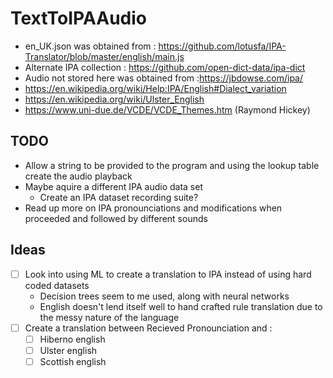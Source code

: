 # TextToIPAAudio
- en_UK.json was obtained from : https://github.com/lotusfa/IPA-Translator/blob/master/english/main.js
- Alternate IPA collection : https://github.com/open-dict-data/ipa-dict
- Audio not stored here was obtained from :https://jbdowse.com/ipa/
- https://en.wikipedia.org/wiki/Help:IPA/English#Dialect_variation
- https://en.wikipedia.org/wiki/Ulster_English
- https://www.uni-due.de/VCDE/VCDE_Themes.htm (Raymond Hickey)

## TODO
- Allow a string to be provided to the program and using the lookup table create the audio playback
- Maybe aquire a different IPA audio data set
	- Create an IPA dataset recording suite?
- Read up more on IPA pronounciations and modifications when proceeded and followed by different sounds


## Ideas
- [ ] Look into using ML to create a translation to IPA instead of using hard coded datasets
	- Decision trees seem to me used, along with neural networks
	- English doesn't lend itself well to hand crafted rule translation due to the messy nature of the language
- [ ] Create a translation between Recieved Pronounciation and :
	- [ ] Hiberno english
	- [ ] Ulster english
	- [ ] Scottish english
